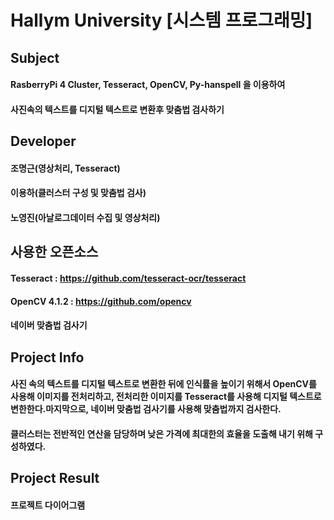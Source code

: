 # Hallym University [시스템 프로그래밍]
## Subject
#### RasberryPi 4 Cluster, Tesseract, OpenCV, Py-hanspell 을 이용하여 
#### 사진속의 텍스트를 디지털 텍스트로 변환후 맞춤법 검사하기
## Developer
#### 조명근(영상처리, Tesseract) 
#### 이용하(클러스터 구성 및 맞춤법 검사) 
#### 노영진(아날로그데이터 수집 및 영상처리)
## 사용한 오픈소스
#### Tesseract : https://github.com/tesseract-ocr/tesseract
#### OpenCV 4.1.2 : https://github.com/opencv
#### 네이버 맞춤법 검사기
## Project Info
#### 사진 속의 텍스트를 디지털 텍스트로 변환한 뒤에 인식률을 높이기 위해서 OpenCV를 사용해 이미지를 전처리하고, 전처리한 이미지를 Tesseract를 사용해 디지털 텍스트로 변한한다.마지막으로, 네이버 맞춤법 검사기를 사용해 맞춤법까지 검사한다.
#### 클러스터는 전반적인 연산을 담당하며 낮은 가격에 최대한의 효율을 도출해 내기 위해 구성하였다. 
## Project Result
#### 프로젝트 다이어그램



